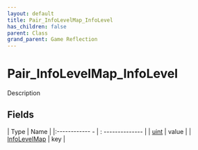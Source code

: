 ```yaml
---
layout: default
title: Pair_InfoLevelMap_InfoLevel
has_children: false
parent: Class
grand_parent: Game Reflection
---
```

# Pair_InfoLevelMap_InfoLevel
Description 

## Fields
| Type | Name |
|:------------ - | : -------------- |
| [uint](game-reflection/components/uint.md) | value |
| [InfoLevelMap](game-reflection/classes/info_level_map.md) | key |
